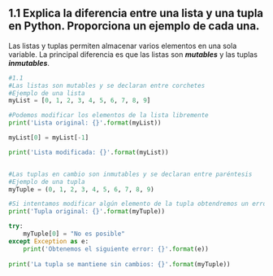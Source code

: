 ## 1.1 Explica la diferencia entre una lista y una tupla en Python. Proporciona un ejemplo de cada una.

Las listas y tuplas permiten almacenar varios elementos en una sola variable. 
La principal diferencia es que las listas son _**mutables**_ y las tuplas _**inmutables**_.

```python
#1.1
#Las listas son mutables y se declaran entre corchetes
#Ejemplo de una lista
myList = [0, 1, 2, 3, 4, 5, 6, 7, 8, 9]

#Podemos modificar los elementos de la lista libremente
print('Lista original: {}'.format(myList))

myList[0] = myList[-1]

print('Lista modificada: {}'.format(myList))


#Las tuplas en cambio son inmutables y se declaran entre paréntesis
#Ejemplo de una tupla
myTuple = (0, 1, 2, 3, 4, 5, 6, 7, 8, 9)

#Si intentamos modificar algún elemento de la tupla obtendremos un error
print('Tupla original: {}'.format(myTuple))

try:
    myTuple[0] = "No es posible"
except Exception as e:
    print('Obtenemos el siguiente error: {}'.format(e))
    
print('La tupla se mantiene sin cambios: {}'.format(myTuple))

```
